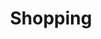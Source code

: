 ---
title: "Shopping"
url: /charco-redondo-las-minas-harlen/shopping/
shop: tienda de variedades
---